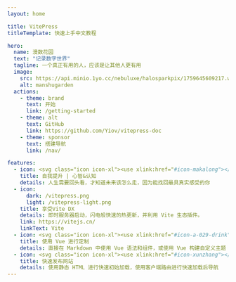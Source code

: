 ```yaml
---
layout: home

title: VitePress
titleTemplate: 快速上手中文教程

hero:
  name: 漫数花园
  text: "记录数字世界"
  tagline: 一个真正有用的人，应该是让其他人更有用
  image:
    src: https://api.minio.1yo.cc/nebuluxe/halosparkpix/1759645609217.webp
    alt: manshugarden
  actions:
    - theme: brand
      text: 开始
      link: /getting-started
    - theme: alt
      text: GitHub
      link: https://github.com/Yiov/vitepress-doc
    - theme: sponsor
      text: 搭建导航
      link: /nav/

features:
  - icon: <svg class="icon icon-xl"><use xlink:href="#icon-makalong"></use></svg>
    title: 自我提升 | 心智&认知
    details: 人生需要回头看，才知道未来该怎么走，因为能找回最具真实感受的你
  - icon: 
      dark: /vitepress.png
      light: /vitepress-light.png
    title: 享受Vite DX
    details: 即时服务器启动，闪电般快速的热更新，并利用 Vite 生态插件。
    link: https://vitejs.cn/
    linkText: Vite
  - icon: <svg class="icon icon-xl"><use xlink:href="#icon-a-029-drink"></use></svg>
    title: 使用 Vue 进行定制
    details: 直接在 Markdown 中使用 Vue 语法和组件，或使用 Vue 构建自定义主题
  - icon: <svg class="icon icon-xl"><use xlink:href="#icon-xunzhang"></use></svg>
    title: 快速发布网站
    details: 使用静态 HTML 进行快速初始加载，使用客户端路由进行快速加载后导航
---
```


<HomeUnderline />

<confetti />

<busuanzi />

